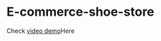 # E-commerce-shoe-store
Check [video demo](https://drive.google.com/file/d/1HyaIXdp-aLXdMwPgZjiawzlc8H4aoE-_/view)Here
